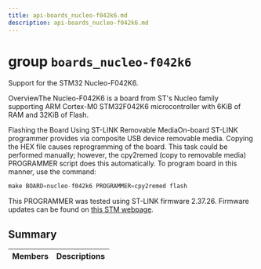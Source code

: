 ```yaml
---
title: api-boards_nucleo-f042k6.md
description: api-boards_nucleo-f042k6.md
---
```

# group `boards_nucleo-f042k6` 

Support for the STM32 Nucleo-F042K6.

OverviewThe Nucleo-F042K6 is a board from ST's Nucleo family supporting ARM Cortex-M0 STM32F042K6 microcontroller with 6KiB of RAM and 32KiB of Flash.

Flashing the Board Using ST-LINK Removable MediaOn-board ST-LINK programmer provides via composite USB device removable media. Copying the HEX file causes reprogramming of the board. This task could be performed manually; however, the cpy2remed (copy to removable media) PROGRAMMER script does this automatically. To program board in this manner, use the command: 
```cpp
make BOARD=nucleo-f042k6 PROGRAMMER=cpy2remed flash
```
This PROGRAMMER was tested using ST-LINK firmware 2.37.26. Firmware updates can be found on [this STM webpage](https://www.st.com/en/development-tools/stsw-link007.html).

## Summary

 Members                        | Descriptions                                
--------------------------------|---------------------------------------------

